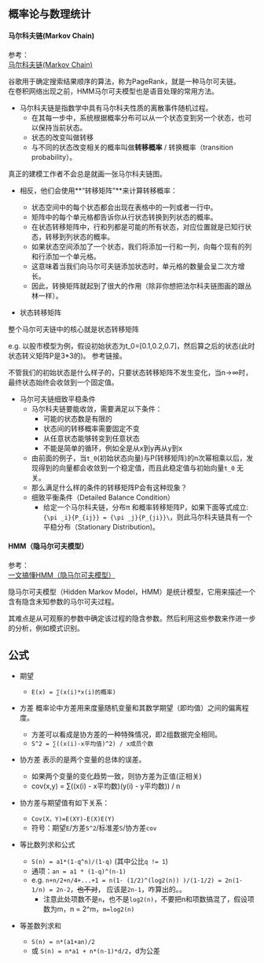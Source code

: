 ## 概率论与数理统计

#### 马尔科夫链(Markov Chain)

参考：  
[马尔科夫链(Markov Chain)](https://www.jianshu.com/p/ef9602955ca6)

谷歌用于确定搜索结果顺序的算法，称为PageRank，就是一种马尔可夫链。  
在卷积网络出现之前，HMM马尔可夫模型也是语音处理的常用方法。


* 马尔科夫链是指数学中具有马尔科夫性质的离散事件随机过程。
    - 在其每一步中，系统根据概率分布可以从一个状态变到另一个状态，也可以保持当前状态。
    - 状态的改变叫做转移
    - 与不同的状态改变相关的概率叫做**转移概率** / 转换概率（transition probability）。

真正的建模工作者不会总是就画一张马尔科夫链图。

* 相反，他们会使用**“转移矩阵”**来计算转移概率：
    - 状态空间中的每个状态都会出现在表格中的一列或者一行中。
    - 矩阵中的每个单元格都告诉你从行状态转换到列状态的概率。
    - 在状态转移矩阵中，行和列都是可能的所有状态，对应位置就是已知行状态，转移到列状态的概率。
    - 如果状态空间添加了一个状态，我们将添加一行和一列，向每个现有的列和行添加一个单元格。
    - 这意味着当我们向马尔可夫链添加状态时，单元格的数量会呈二次方增长。
    - 因此，转换矩阵就起到了很大的作用（除非你想把法尔科夫链图画的跟丛林一样）。

* 状态转移矩阵

整个马尔可夫链中的核心就是状态转移矩阵

e.g. 以股市模型为例，假设初始状态为t_0=[0.1,0.2,0.7]，然后算之后的状态(此时状态转义矩阵P是3*3的)。 参考链接。

不管我们的初始状态是什么样子的，只要状态转移矩阵不发生变化，当n→∞时，最终状态始终会收敛到一个固定值。

* 马尔可夫链细致平稳条件
    - 马尔科夫链要能收敛，需要满足以下条件：
        + 可能的状态数是有限的
        + 状态间的转移概率需要固定不变
        + 从任意状态能够转变到任意状态
        + 不能是简单的循环，例如全是从x到y再从y到x
    - 由前面的例子，当`t_0`(初始状态向量)与P(转移矩阵)的n次幂相乘以后，发现得到的向量都会收敛到一个稳定值，而且此稳定值与初始向量`t_0` 无关。
    - 那么满足什么样的条件的转移矩阵P会有这种现象？
    - 细致平衡条件（Detailed Balance Condition）
        + 给定一个马尔科夫链，分布π 和概率转移矩阵P，如果下面等式成立: `{\pi _i}{P_{ij}} = {\pi _j}{P_{ji}}\`，则此马尔科夫链具有一个平稳分布（Stationary Distribution)。

#### HMM（隐马尔可夫模型）

参考：  
[一文搞懂HMM（隐马尔可夫模型）](https://www.cnblogs.com/skyme/p/4651331.html)

隐马尔可夫模型（Hidden Markov Model，HMM）是统计模型，它用来描述一个含有隐含未知参数的马尔可夫过程。

其难点是从可观察的参数中确定该过程的隐含参数。然后利用这些参数来作进一步的分析，例如模式识别。

## 公式

* 期望
    - `E(x) = ∑(x(i)*x(i)的概率)`
* 方差 概率论中方差用来度量随机变量和其数学期望（即均值）之间的偏离程度。
    - 方差可以看成是协方差的一种特殊情况，即2组数据完全相同。
    - `S^2 = ∑((x(i)-x平均值)^2) / x成员个数`
* 协方差 表示的是两个变量的总体的误差。
    - 如果两个变量的变化趋势一致，则协方差为正值(正相关)
    - cov(x,y) = ∑((x(i) - x平均数)(y(i) - y平均数)) / n
* 协方差与期望值有如下关系：
    - `Cov(X，Y)=E(XY)-E(X)E(Y)`
    - 符号：期望`E`/方差`S^2`/标准差`S`/协方差`cov`

* 等比数列求和公式
    - `S(n) = a1*(1-q^n)/(1-q)` (其中公比`q != 1`)
    - 通项：`an = a1 * (1-q)^(n-1)`
    - e.g. `n+n/2+n/4+...+1 = n(1- (1/2)^(log2(n)) )/(1-1/2) = 2n(1-1/n) = 2n-2`，~~也不对~~， 应该是`2n-1`，咋算出的。。
        + 注意此处项数不是`n`，也不是`log2(n)`，不要把n和项数搞混了，假设项数为m，n = 2^m，`m=log2(n)`
* 等差数列求和
    - `S(n) = n*(a1+an)/2`
    - 或 `S(n) = n*a1 + n*(n-1)*d/2`，d为公差